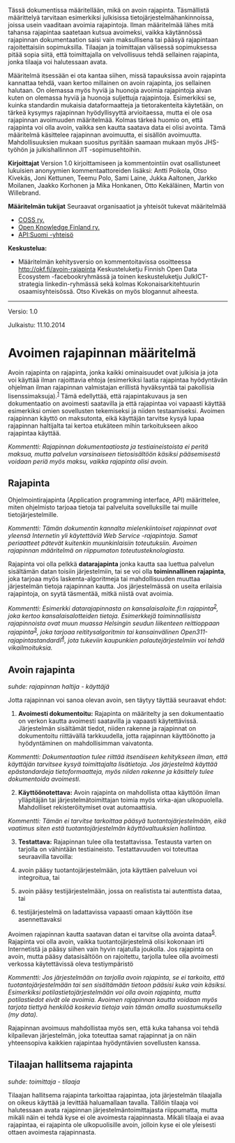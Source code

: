 Tässä dokumentissa määritellään, mikä on avoin rajapinta. Täsmällistä määrittelyä tarvitaan esimerkiksi julkisissa tietojärjestelmähankinnoissa, joissa usein vaaditaan avoimia rajapintoja. Ilman määritelmää lähes mitä tahansa rajapintaa saatetaan kutsua avoimeksi, vaikka käytännössä rajapinnan dokumentaation saisi vain maksullisena tai pääsyä rajapintaan rajoitettaisiin sopimuksilla. Tilaajan ja toimittajan välisessä sopimuksessa pitää sopia siitä, että toimittajalla on velvollisuus tehdä sellainen rajapinta, jonka tilaaja voi halutessaan avata.

Määritelmä itsessään ei ota kantaa siihen, missä tapauksissa avoin rajapinta kannattaa tehdä, vaan kertoo millainen on avoin rajapinta, jos sellainen halutaan. On olemassa myös hyviä ja huonoja avoimia rajapintoja aivan kuten on olemassa hyviä ja huonoja suljettuja rajapintoja. Esimerkiksi se, kuinka standardin mukaisia dataformaatteja ja tietorakenteita käytetään, on tärkeä kysymys rajapinnan hyödyllisyyttä arvioitaessa, mutta ei ole osa rajapinnan avoimuuden määritelmää. Kolmas tärkeä huomio on, että rajapinta voi olla avoin, vaikka sen kautta saatava data ei olisi avointa. Tämä määritelmä käsittelee rajapinnan avoimuutta, ei sisällön avoimuutta.
Mahdollisuuksien mukaan suositus pyritään saamaan mukaan myös JHS-työhön ja julkishallinnon JIT -sopimusehtoihin.

**Kirjoittajat**
Version 1.0 kirjoittamiseen ja kommentointiin ovat osallistuneet lukuisien anonyymien kommentaattoreiden lisäksi: Antti Poikola, Otso Kivekäs, Joni Kettunen, Teemu Polo, Sami Laine, Jukka Aaltonen, Jarkko Moilanen, Jaakko Korhonen ja Mika Honkanen, Otto Kekäläinen, Martin von Willebrand.

**Määritelmän tukijat**
Seuraavat organisaatiot ja yhteisöt tukevat määritelmää

- [COSS ry.](http://coss.fi/)
- [Open Knowledge Finland ry.](http://fi.okfn.org/)
- [API:Suomi -yhteisö](http://apisuomi.fi/)

**Keskustelua:**
- Määritelmän kehitysversio on kommentoitavissa osoitteessa http://okf.fi/avoin-rajapinta
Keskusteluketju Finnish Open Data Ecosystem -facebookryhmässä ja toinen keskusteluketju JulkICT-strategia linkedin-ryhmässä sekä kolmas Kokonaisarkitehtuurin osaamisyhteisössä. Otso Kivekäs on myös blogannut aiheesta.


<hr/>


Versio: 1.0

Julkaistu: 11.10.2014

# Avoimen rajapinnan määritelmä

Avoin rajapinta on rajapinta, jonka kaikki ominaisuudet ovat julkisia ja jota voi käyttää ilman rajoittavia ehtoja (esimerkiksi laatia rajapintaa hyödyntävän ohjelman ilman rajapinnan valmistajan erillistä hyväksyntää tai pakollisia lisenssimaksuja).<sup>[1]</sup> Tämä edellyttää, että rajapintakuvaus ja sen dokumentaatio on avoimesti saatavilla ja että rajapintaa voi vapaasti käyttää esimerkiksi omien sovellusten tekemiseksi ja niiden testaamiseksi. Avoimen rajapinnan käyttö on maksutonta, eikä käyttäjän tarvitse kysyä lupaa rajapinnan haltijalta tai kertoa etukäteen mihin tarkoitukseen aikoo rajapintaa käyttää.

<i>Kommentti: Rajapinnan dokumentaatiosta ja testiaineistoista ei peritä maksua, mutta palvelun varsinaiseen tietosisältöön käsiksi pääsemisestä voidaan periä myös maksu, vaikka rajapinta olisi avoin.</i>

## Rajapinta

Ohjelmointirajapinta (Application programming interface, API) määrittelee, miten ohjelmisto tarjoaa tietoja tai palveluita sovelluksille tai muille tietojärjestelmille.

<i>Kommentti: Tämän dokumentin kannalta mielenkiintoiset rajapinnat ovat yleensä Internetin yli käytettäviä Web Service -rajapintoja. Samat periaatteet pätevät kuitenkin muunkinlaisiin toteutuksiin. Avoimen rajapinnan määritelmä on riippumaton toteutusteknologiasta.</i>

Rajapinta voi olla pelkkä **datarajapinta** jonka kautta saa luettua palvelun sisältämän datan toisiin järjestelmiin, tai se voi olla **toiminnallinen rajapinta**, joka tarjoaa myös laskenta-algoritmeja tai mahdollisuuden muuttaa järjestelmän tietoja rajapinnan kautta. Jos järjestelmässä on useita erilaisia  rajapintoja, on syytä täsmentää, mitkä niistä ovat avoimia.

<i>Kommentti: Esimerkki datarajapinnasta on kansalaisaloite.fi:n rajapinta<sup>[2]</sup>, joka kertoo kansalaisalotteiden tietoja. Esimerkkejä toiminnallisista rajapinnoista ovat muun muassa Helsingin seudun liikenteen reittioppaan rajapinta<sup>[3]</sup>, joka tarjoaa reititysalgoritmin tai kansainvälinen Open311-rajapintastandardi<sup>[4]</sup>, jota tukeviin kaupunkien palautejärjestelmiin voi tehdä vikailmoituksia.</i>

## Avoin rajapinta

*suhde: rajapinnan haltija - käyttäjä*

Jotta rajapinnan voi sanoa olevan avoin, sen täytyy täyttää seuraavat ehdot:

1. **Avoimesti dokumentoitu:** Rajapinta on määritelty ja sen dokumentaatio on verkon kautta avoimesti saatavilla ja vapaasti käytettävissä. Järjestelmän sisältämät tiedot, niiden rakenne ja rajapinnat on dokumentoitu riittävällä tarkkuudella, jotta rajapinnan käyttöönotto ja hyödyntäminen on mahdollisimman vaivatonta.

<i>Kommentti: Dokumentaation tulee riittää itsenäiseen kehitykseen ilman, että käyttäjän tarvitsee kysyä toimittajalta lisätietoja. Jos järjestelmä käyttää epästandardeja tietoformaatteja, myös niiden rakenne ja käsittely tulee dokumentoida avoimesti.</i>

2. **Käyttöönotettava:** Avoin rajapinta on mahdollista ottaa käyttöön ilman ylläpitäjän tai järjestelmätoimittajan toimia myös virka-ajan ulkopuolella. Mahdolliset rekisteröitymiset ovat automaattisia.

<i>Kommentti: Tämän ei tarvitse tarkoittaa pääsyä tuotantojärjestelmään, eikä vaatimus siten estä tuotantojärjestelmän käyttövaltuuksien hallintaa.</i>

3. **Testattava:** Rajapinnan tulee olla testattavissa. Testausta varten on tarjolla on vähintään testiaineisto. Testattavuuden voi toteuttaa seuraavilla tavoilla:

1. avoin pääsy tuotantojärjestelmään, jota käyttäen palveluun voi integroitua, tai

2. avoin pääsy testijärjestelmään, jossa on realistista tai autenttista dataa, tai

3. testijärjestelmä on ladattavissa vapaasti omaan käyttöön itse asennettavaksi

Avoimen rajapinnan kautta saatavan datan ei tarvitse olla avointa dataa<sup>[5]</sup>. Rajapinta voi olla avoin, vaikka tuotantojärjestelmä olisi kokonaan irti Internetistä ja pääsy siihen vain hyvin rajatulla joukolla. Jos rajapinta on avoin, mutta pääsy datasisältöön on rajoitettu, tarjolla tulee olla avoimesti verkossa käytettävissä oleva testiympäristö

<i>Kommentti: Jos järjestelmään on tarjolla avoin rajapinta, se ei tarkoita, että tuotantojärjestelmään tai sen sisältämään tietoon pääsisi kuka vain käsiksi. Esimerkiksi potilastietojärjestelmään voi olla avoin rajapinta, mutta potilastiedot eivät ole avoimia. Avoimen rajapinnan kautta voidaan myös tarjota tiettyä henkilöä koskevia tietoja vain tämän omalla suostumuksella (my data).</i>

Rajapinnan avoimuus mahdollistaa myös sen, että kuka tahansa voi tehdä kilpailevan järjestelmän, joka toteuttaa samat rajapinnat ja on näin yhteensopiva kaikkien rajapintaa hyödyntävien sovellusten kanssa.

## Tilaajan hallitsema rajapinta

*suhde: toimittaja - tilaaja*

Tilaajan hallitsema rajapinta tarkoittaa rajapintaa, jota järjestelmän tilaajalla on oikeus käyttää ja levittää haluamallaan tavalla. Tällöin tilaaja voi halutessaan avata rajapinnan järjestelmäntoimittajasta riippumatta, mutta mikäli näin ei tehdä kyse ei ole avoimesta rajapinnasta. Mikäli tilaaja ei avaa rajapintaa, ei rajapinta ole ulkopuolisille avoin, jolloin kyse ei ole yleisesti ottaen avoimesta rajapinnasta.


[1]: http://www.kdk.fi/fi/kokonaisarkkitehtuuri/sanasto
[2]: https://www.kansalaisaloite.fi/api
[3]: http://developer.reittiopas.fi/pages/fi/reittiopas-api
[4]: http://www.open311.org/
[5]: http://opendefinition.org/



